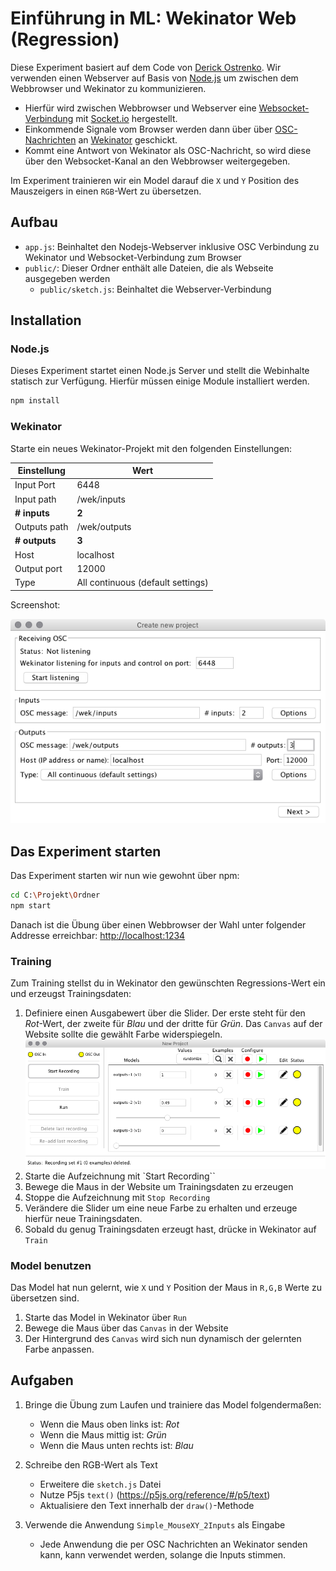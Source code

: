 # Einführung in ML: Wekinator Web (Regression)

Diese Experiment basiert auf dem Code von [Derick Ostrenko](https://github.com/fredeerock/wekp5).
Wir verwenden einen Webserver auf Basis von [Node.js](http://nodejs.org) um zwischen dem Webbrowser und Wekinator zu kommunizieren.

* Hierfür wird zwischen Webbrowser und Webserver eine [Websocket-Verbindung](https://developer.mozilla.org/en-US/docs/Web/API/WebSockets_API) mit [Socket.io](http://socket.io) hergestellt.
* Einkommende Signale vom Browser werden dann über über [OSC-Nachrichten](https://developer.mozilla.org/en-US/docs/Web/API/WebSockets_API) an [Wekinator](http://www.wekinator.org) geschickt.
* Kommt eine Antwort von Wekinator als OSC-Nachricht, so wird diese über den Websocket-Kanal an den Webbrowser weitergegeben.

Im Experiment trainieren wir ein Model darauf die `X` und `Y` Position des Mauszeigers in einen `RGB`-Wert zu übersetzen.

## Aufbau

* `app.js`: Beinhaltet den Nodejs-Webserver inklusive OSC Verbindung zu Wekinator und Websocket-Verbindung zum Browser
* `public/`: Dieser Ordner enthält alle Dateien, die als Webseite ausgegeben werden
  * `public/sketch.js`: Beinhaltet die Webserver-Verbindung

## Installation

### Node.js

Dieses Experiment startet einen Node.js Server und stellt die Webinhalte statisch zur Verfügung.
Hierfür müssen einige Module installiert werden.

```bash
npm install
```

### Wekinator

Starte ein neues Wekinator-Projekt mit den folgenden Einstellungen:

| Einstellung | Wert |
|--|--|
| Input Port | 6448 |
| Input path | /wek/inputs |
| **# inputs** | **2** |
| Outputs path | /wek/outputs |
| **# outputs** | **3** |
| Host | localhost |
| Output port | 12000 |
| Type | All continuous (default settings) |

Screenshot:

![Wekinator Setup](./images/wekinator-setup.png)

## Das Experiment starten

Das Experiment starten wir nun wie gewohnt über npm:

```bash
cd C:\Projekt\Ordner
npm start
```

Danach ist die Übung über einen Webbrowser der Wahl unter folgender Addresse erreichbar:
[http://localhost:1234](http://localhost:1234)

### Training

Zum Training stellst du in Wekinator den gewünschten Regressions-Wert ein und erzeugst Trainingsdaten:

1. Definiere einen Ausgabewert über die Slider. Der erste steht für den *Rot*-Wert, der zweite für *Blau* und der dritte für *Grün*. Das `Canvas` auf der Website sollte die gewählt Farbe widerspiegeln.
![Wekinator Setup](./images/wekinator-train.png)
2. Starte die Aufzeichnung mit `Start Recording``
3. Bewege die Maus in der Website um Trainingsdaten zu erzeugen
4. Stoppe die Aufzeichnung mit `Stop Recording`
5. Verändere die Slider um eine neue Farbe zu erhalten und erzeuge hierfür neue Trainingsdaten.
6. Sobald du genug Trainingsdaten erzeugt hast, drücke in Wekinator auf `Train`

### Model benutzen

Das Model hat nun gelernt, wie `X` und `Y` Position der Maus in `R,G,B` Werte zu übersetzen sind.

1. Starte das Model in Wekinator über `Run`
2. Bewege die Maus über das `Canvas` in der Website
3. Der Hintergrund des `Canvas` wird sich nun dynamisch der gelernten Farbe anpassen.

## Aufgaben

1. Bringe die Übung zum Laufen und trainiere das Model folgendermaßen:
    * Wenn die Maus oben links ist: *Rot*
    * Wenn die Maus mittig ist: *Grün*
    * Wenn die Maus unten rechts ist: *Blau*

2. Schreibe den RGB-Wert als Text
    * Erweitere die `sketch.js` Datei
    * Nutze P5js `text()` (https://p5js.org/reference/#/p5/text)
    * Aktualisiere den Text innerhalb der `draw()`-Methode

3. Verwende die Anwendung `Simple_MouseXY_2Inputs` als Eingabe
    * Jede Anwendung die per OSC Nachrichten an Wekinator senden kann, kann verwendet werden, solange die Inputs stimmen.
